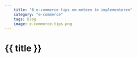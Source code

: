 ```yaml
---
    title: "8 e-commerce tips om meteen te implementeren"
    category: "e-commerce"
    tags: blog
    image: e-commerce-tips.png
---
```

<h1>
    {{ title }}
</h1>
